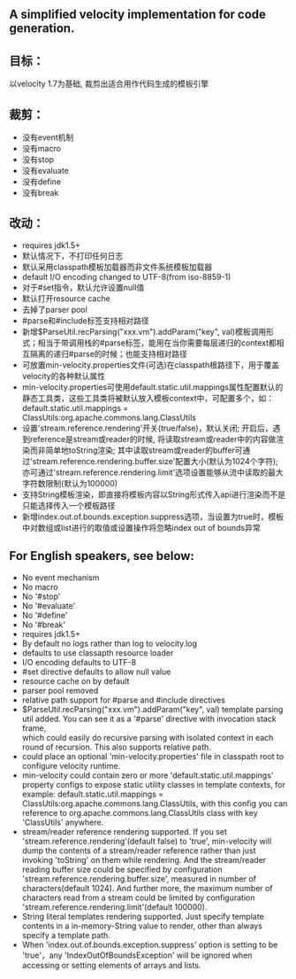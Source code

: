 ## A simplified velocity implementation for code generation.

## 目标：
以velocity 1.7为基础, 裁剪出适合用作代码生成的模板引擎

## 裁剪：
* 没有event机制
* 没有macro
* 没有stop
* 没有evaluate
* 没有define
* 没有break

## 改动：
* requires jdk1.5+
* 默认情况下，不打印任何日志
* 默认采用classpath模板加载器而非文件系统模板加载器
* default I/O encoding changed to UTF-8(from iso-8859-1)
* 对于#set指令，默认允许设置null值
* 默认打开resource cache
* 去掉了parser pool
* #parse和#include标签支持相对路径
* 新增$ParseUtil.recParsing("xxx.vm").addParam("key", val)模板调用形式；相当于带调用栈的#parse标签，能用在当你需要每层递归的context都相互隔离的递归#parse的时候；也能支持相对路径
* 可放置min-velocity.properties文件(可选)在classpath根路径下，用于覆盖velocity的各种默认属性
* min-velocity.properties可使用default.static.util.mappings属性配置默认的静态工具类，这些工具类将被默认放入模板context中，可配置多个，如：default.static.util.mappings = ClassUtils:org.apache.commons.lang.ClassUtils
* 设置'stream.reference.rendering'开关(true/false)，默认关闭; 开启后，遇到reference是stream或reader的时候, 将读取stream或reader中的内容做渲染而非简单地toString渲染; 其中读取stream或reader的buffer可通过'stream.reference.rendering.buffer.size'配置大小(默认为1024个字符);
亦可通过'stream.reference.rendering.limit'选项设置能够从流中读取的最大字符数限制(默认为100000)
* 支持String模板渲染，即直接将模板内容以String形式传入api进行渲染而不是只能选择传入一个模板路径  
* 新增index.out.of.bounds.exception.suppress选项，当设置为true时，模板中对数组或list进行的取值或设置操作将忽略index out of bounds异常

## For English speakers, see below:
* No event mechanism
* No macro
* No '#stop'
* No '#evaluate'
* No '#define'
* No '#break'
* requires jdk1.5+
* By default no logs rather than log to velocity.log
* defaults to use classapth resource loader
* I/O encoding defaults to UTF-8
* #set directive defaults to allow null value
* resource cache on by default
* parser pool removed
* relative path support for #parse and #include directives
* $ParseUtil.recParsing("xxx.vm").addParam("key", val) template parsing util added. You can see it as a '#parse' directive with invocation stack frame,  
which could easily do recursive parsing with isolated context in each round of recursion. This also supports relative path.
* could place an optional 'min-velocity.properties' file in classpath root to configure velocity runtime.
* min-velocity could contain zero or more 'default.static.util.mappings' property configs to expose static utility classes in template contexts, for example: default.static.util.mappings = ClassUtils:org.apache.commons.lang.ClassUtils, 
with this config you can reference to org.apache.commons.lang.ClassUtils class with key 'ClassUtils' anywhere.
* stream/reader reference rendering supported. If you set 'stream.reference.rendering'(default false) to 'true', min-velocity will dump the contents of a stream/reader reference rather than just invoking 'toString' on them while rendering.
And the stream/reader reading buffer size could be specified by configuration 'stream.reference.rendering.buffer.size', measured in number of characters(default 1024). And further more, the maximum number of characters read from a stream could be limited by configuration 'stream.reference.rendering.limit'(default 100000).
* String literal templates rendering supported. Just specify template contents in a in-memory-String value to render, other than always specify a template path.
* When 'index.out.of.bounds.exception.suppress' option is setting to be 'true'，any 'IndexOutOfBoundsException' will be ignored when accessing or setting elements of arrays and lists.  
